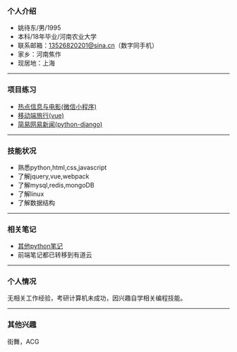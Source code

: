 ### 个人介绍

- 姚待东/男/1995
- 本科/18年毕业/河南农业大学
- 联系邮箱：13526820201@sina.cn（数字同手机）
- 家乡：河南焦作
- 现居地：上海

<hr>

### 项目练习


- [热点信息与电影(微信小程序)](https://github.com/bboyAyao/gitlearn/tree/master/wechat_demo)  
- [移动端旅行(vue)](https://github.com/bboyAyao/vue-qunar-travel)  
- [简易网易新闻(python-django)](https://github.com/bboyAyao/gitlearn/tree/master/newsSite/minicms)  
  
<hr>

### 技能状况

- 熟悉python,html,css,javascript
- 了解jquery,vue,webpack
- 了解mysql,redis,mongoDB
- 了解linux
- 了解数据结构



<hr/>

### 相关笔记
- [其他python笔记](https://www.jianshu.com/u/70edc617c7ce) 
- 前端笔记都已转移到有道云

<hr/>

### 个人情况
无相关工作经验，考研计算机未成功，因兴趣自学相关编程技能。

<hr/>

### 其他兴趣
街舞，ACG
